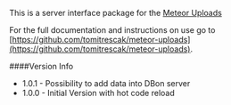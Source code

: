 This is a server interface package for the [Meteor Uploads](https://github.com/tomitrescak/meteor-uploads)

For the full documentation and instructions on use go to [https://github.com/tomitrescak/meteor-uploads](https://github.com/tomitrescak/meteor-uploads).

####Version Info

* 1.0.1 - Possibility to add data into DBon server
* 1.0.0 - Initial Version with hot code reload
